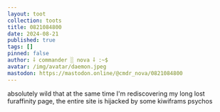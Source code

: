 ```yaml
---
layout: toot
collection: toots
title: 0821084800
date: 2024-08-21
published: true
tags: []
pinned: false
author: ⸸ commander ░ nova ⸸ :~$
avatar: /img/avatar/daemon.jpeg
mastodon: https://mastodon.online/@cmdr_nova/0821084800
---
```


absolutely wild that at the same time I'm rediscovering my long lost furaffinity page, the entire site is hijacked by some kiwiframs psychos
